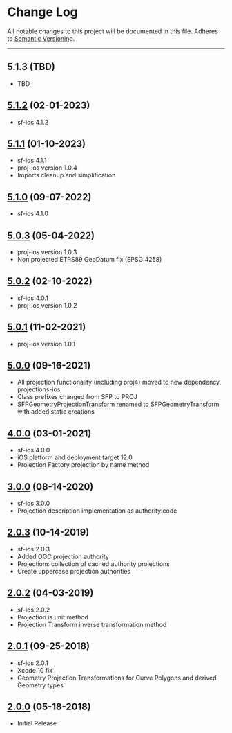 # Change Log
All notable changes to this project will be documented in this file.
Adheres to [Semantic Versioning](http://semver.org/).

---

## 5.1.3 (TBD)

* TBD

## [5.1.2](https://github.com/ngageoint/simple-features-proj-ios/releases/tag/5.1.2) (02-01-2023)

* sf-ios 4.1.2

## [5.1.1](https://github.com/ngageoint/simple-features-proj-ios/releases/tag/5.1.1) (01-10-2023)

* sf-ios 4.1.1
* proj-ios version 1.0.4
* Imports cleanup and simplification

## [5.1.0](https://github.com/ngageoint/simple-features-proj-ios/releases/tag/5.1.0) (09-07-2022)

* sf-ios 4.1.0

## [5.0.3](https://github.com/ngageoint/simple-features-proj-ios/releases/tag/5.0.3) (05-04-2022)

* proj-ios version 1.0.3
* Non projected ETRS89 GeoDatum fix (EPSG:4258)

## [5.0.2](https://github.com/ngageoint/simple-features-proj-ios/releases/tag/5.0.2) (02-10-2022)

* sf-ios 4.0.1
* proj-ios version 1.0.2

## [5.0.1](https://github.com/ngageoint/simple-features-proj-ios/releases/tag/5.0.1) (11-02-2021)

* proj-ios version 1.0.1

## [5.0.0](https://github.com/ngageoint/simple-features-proj-ios/releases/tag/5.0.0) (09-16-2021)

* All projection functionality (including proj4) moved to new dependency, projections-ios
* Class prefixes changed from SFP to PROJ
* SFPGeometryProjectionTransform renamed to SFPGeometryTransform with added static creations

## [4.0.0](https://github.com/ngageoint/simple-features-proj-ios/releases/tag/4.0.0) (03-01-2021)

* sf-ios 4.0.0
* iOS platform and deployment target 12.0
* Projection Factory projection by name method

## [3.0.0](https://github.com/ngageoint/simple-features-proj-ios/releases/tag/3.0.0) (08-14-2020)

* sf-ios 3.0.0
* Projection description implementation as authority:code

## [2.0.3](https://github.com/ngageoint/simple-features-proj-ios/releases/tag/2.0.3) (10-14-2019)

* sf-ios 2.0.3
* Added OGC projection authority
* Projections collection of cached authority projections
* Create uppercase projection authorities

## [2.0.2](https://github.com/ngageoint/simple-features-proj-ios/releases/tag/2.0.2) (04-03-2019)

* sf-ios 2.0.2
* Projection is unit method
* Projection Transform inverse transformation method

## [2.0.1](https://github.com/ngageoint/simple-features-proj-ios/releases/tag/2.0.1) (09-25-2018)

* sf-ios 2.0.1
* Xcode 10 fix
* Geometry Projection Transformations for Curve Polygons and derived Geometry types

## [2.0.0](https://github.com/ngageoint/simple-features-proj-ios/releases/tag/2.0.0) (05-18-2018)

* Initial Release
